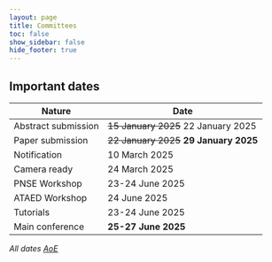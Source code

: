 ```yaml
---
layout: page
title: Committees
toc: false
show_sidebar: false
hide_footer: true
---
```


## Important dates

| Nature      | Date |
| ----------- | ----------- |
| Abstract submission      | ~~15 January 2025~~  22 January 2025     |
| Paper submission   | ~~22 January 2025~~ __29 January 2025__        |
| Notification   | 10 March 2025        |
| Camera ready   | 24 March 2025        |
| PNSE Workshop  | 23-24 June 2025        |
| ATAED Workshop  | 24 June 2025        |
| Tutorials   | 23-24 June 2025        |
| Main conference   | __25-27 June 2025__        |


_All dates [AoE](https://en.wikipedia.org/wiki/Anywhere_on_Earth "anywhere on Earth")_
